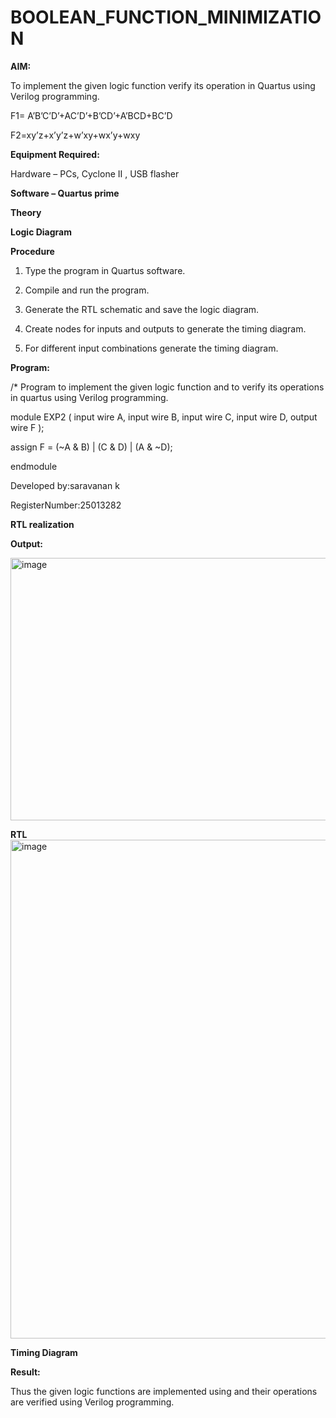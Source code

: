 # BOOLEAN_FUNCTION_MINIMIZATION

**AIM:**

To implement the given logic function verify its operation in Quartus using Verilog programming.

F1= A’B’C’D’+AC’D’+B’CD’+A’BCD+BC’D 

F2=xy’z+x’y’z+w’xy+wx’y+wxy

**Equipment Required:**

Hardware – PCs, Cyclone II , USB flasher

**Software – Quartus prime**

**Theory**

**Logic Diagram**

**Procedure**

1.	Type the program in Quartus software.

2.	Compile and run the program.

3.	Generate the RTL schematic and save the logic diagram.

4.	Create nodes for inputs and outputs to generate the timing diagram.

5.	For different input combinations generate the timing diagram.


**Program:**

/* Program to implement the given logic function and to verify its operations in quartus using Verilog programming. 


module EXP2 (
    input  wire A,
    input  wire B,
    input  wire C,
    input  wire D,
    output wire F
);

assign F = (~A & B) | (C & D) | (A & ~D);

endmodule




Developed by:saravanan k

RegisterNumber:25013282


**RTL realization**

**Output:**

<img width="813" height="420" alt="image" src="https://github.com/user-attachments/assets/75002ffe-127b-4e69-b667-865358c01b16" />


**RTL**
<img width="1231" height="798" alt="image" src="https://github.com/user-attachments/assets/c0a1e681-bb01-4ae9-8bde-3261d6e30ce4" />


**Timing Diagram**

**Result:**

Thus the given logic functions are implemented using and their operations are verified using Verilog programming.

